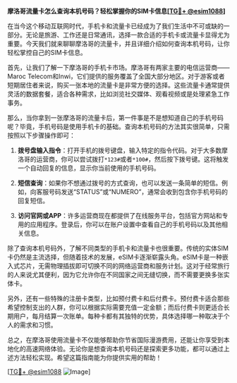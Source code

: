**摩洛哥流量卡怎么查询本机号码？轻松掌握你的SIM卡信息[[TG💪+ @esim1088](https://t.me/s/esim1088)]**

在当今这个移动互联网时代，手机卡和流量卡已经成为了我们生活中不可或缺的一部分。无论是旅游、工作还是日常通讯，选择一款合适的手机卡或流量卡显得尤为重要。今天我们就来聊聊摩洛哥的流量卡，并且详细介绍如何查询本机号码，让你轻松掌控自己的SIM卡信息。

首先，让我们了解一下摩洛哥的手机卡市场。摩洛哥有两家主要的电信运营商——Maroc Telecom和Inwi，它们提供的服务覆盖了全国大部分地区。对于游客或者短期居住者来说，购买一张本地的流量卡是非常方便的选择。这些流量卡通常提供灵活的数据套餐，适合各种需求，比如浏览社交媒体、观看视频或是处理紧急工作事务。

那么，当你拿到一张摩洛哥的流量卡后，第一件事是不是想知道自己的手机号码呢？毕竟，手机号码是使用手机卡的基础。查询本机号码的方法其实很简单，只需按照以下步骤操作即可：

1. **拨号盘输入指令**：打开手机的拨号键盘，输入特定的指令代码。对于大多数摩洛哥的运营商，你可以尝试拨打`*123#`或者`*100#`，然后按下拨号键。这将触发一个自动回复的信息，显示你当前使用的手机号码。

2. **短信查询**：如果你不想通过拨号的方式查询，也可以发送一条简单的短信。例如，向客服号码发送“STATUS”或“NUMERO”，通常会收到包含你手机号码的回复短信。

3. **访问官网或APP**：许多运营商现在都提供了在线服务平台，包括官方网站和专用的应用程序。登录后，你可以在账户设置中查看自己的手机号码以及其他相关信息。

除了查询本机号码外，了解不同类型的手机卡和流量卡也很重要。传统的实体SIM卡仍然是主流选择，但随着技术的发展，eSIM卡逐渐崭露头角。eSIM卡是一种嵌入式芯片，无需物理插拔即可切换不同的网络运营商和服务计划。这对于经常旅行的人来说尤其便利，因为它允许你在不同国家之间无缝切换，而不需要更换多张实体卡。

另外，还有一些特殊的注册卡类型，比如预付费卡和后付费卡。预付费卡适合那些希望控制支出的人群，你可以根据实际需要充值一定金额；而后付费卡则更适合长期用户，每月结算一次账单。每种卡都有其独特的优势，具体选择哪一种取决于个人的需求和习惯。

总之，在摩洛哥使用流量卡不仅能够帮助你节省国际漫游费用，还能让你享受到本地化的高速网络体验。无论你是想查询本机号码还是探索更多功能，都可以通过上述方法轻松实现。希望这篇指南能为你提供实用的帮助！

[[TG💪+ @esim1088](https://t.me/s/esim1088) ![Image](https://i.postimg.cc/4NQfJmqS/Snipaste-2025-05-13-00-14-12.png)]